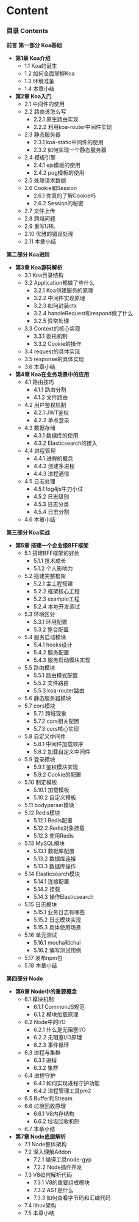 # Content

### 目录 Contents
**前言**
**第一部分 Koa基础**
- **第1章 Koa介绍**
    - 1.1 Koa的诞生
    - 1.2 如何全面掌握Koa
    - 1.3 环境准备
    - 1.4 本章小结
- **第2章 Koa入门**
    - 2.1 中间件的使用
    - 2.2 路由该怎么写
        - 2.2.1 原生路由实现
        - 2.2.2 利用koa-router中间件实现
    - 2.3 静态服务器
        - 2.3.1 koa-static中间件的使用
        - 2.3.2 如何实现一个静态服务器
    - 2.4 模板引擎
        - 2.4.1 ejs模板的使用
        - 2.4.2 pug模板的使用
    - 2.5 处理请求数据
    - 2.6 Cookie和Session
        - 2.6.1 你真的了解Cookie吗
        - 2.6.2 Session的秘密
    - 2.7 文件上传
    - 2.8 跨域问题
    - 2.9 重写URL
    - 2.10 优雅的错误处理
    - 2.11 本章小结

**第二部分 Koa进阶**
- **第3章 Koa源码解析**
    - 3.1 Koa目录结构
    - 3.2 Application都做了些什么
        - 3.2.1 Koa创建服务的原理
        - 3.2.2 中间件实现原理
        - 3.2.3 如何封装ctx
        - 3.2.4 handleRequest和respond做了什么
        - 3.2.5 异常处理
    - 3.3 Context的核心实现
        - 3.3.1 委托机制
        - 3.3.2 Cookie的操作
    - 3.4 request的具体实现
    - 3.5 response的具体实现
    - 3.6 本章小结
- **第4章 Koa在业务场景中的应用**
    - 4.1 路由技巧
        - 4.1.1 路由分割
        - 4.1.2 文件路由
    - 4.2 用户鉴权机制
        - 4.2.1 JWT鉴权
        - 4.2.2 单点登录
    - 4.3 数据存储
        - 4.3.1 数据库的使用
        - 4.3.2 Elasticsearch的接入
    - 4.4 进程管理
        - 4.4.1 进程的概念
        - 4.4.2 创建多进程
        - 4.4.3 进程通信
    - 4.5 日志处理
        - 4.5.1 log4js牛刀小试
        - 4.5.2 日志级别
        - 4.5.3 日志分类
        - 4.5.4 日志分割
    - 4.6 本章小结

**第三部分 Koa实战**
- **第5章 搭建一个企业级BFF框架**
    - 5.1 搭建BFF框架的好处
        - 5.1.1 技术成长
        - 5.1.2 个人影响力
    - 5.2 搭建完整框架
        - 5.2.1 主工程搭建
        - 5.2.2 框架核心工程
        - 5.2.3 example工程
        - 5.2.4 本地开发调试
    - 5.3 环境区分
        - 5.3.1 环境配置
        - 5.3.2 整合配置
    - 5.4 服务启动模块
        - 5.4.1 hooks设计
        - 5.4.2 服务配置
        - 5.4.3 服务启动模块实现
    - 5.5 路由模块
        - 5.5.1 路由模式配置
        - 5.5.2 文件路由
        - 5.5.3 koa-router路由
    - 5.6 静态服务器模块
    - 5.7 cors模块
        - 5.7.1 跨域现象
        - 5.7.2 cors相关配置
        - 5.7.3 cors核心实现
    - 5.8 自定义中间件
        - 5.8.1 中间件加载顺序
        - 5.8.2 加载自定义中间件
    - 5.9 登录模块
        - 5.9.1 鉴权模块实现
        - 5.9.2 Cookie的配置
    - 5.10 制定模板
        - 5.10.1 加载模板
        - 5.10.2 自定义模板
    - 5.11 bodyparser模块
    - 5.12 Redis模块
        - 5.12.1 Redis配置
        - 5.12.2 Redis对象挂载
        - 5.12.3 使用Redis
    - 5.13 MySQL模块
        - 5.13.1 数据库配置
        - 5.13.2 数据库连接
        - 5.13.3 数据库操作
    - 5.14 Elasticsearch模块
        - 5.14.1 连接配置
        - 5.14.2 挂载
        - 5.14.3 操作Elasticsearch
    - 5.15 日志模块
        - 5.15.1 业务日志有哪些
        - 5.15.2 日志模块实现
        - 5.15.3 具体使用场景
    - 5.16 单元测试
        - 5.16.1 mocha和chai
        - 5.16.2 编写测试用例
    - 5.17 发布npm包
    - 5.18 本章小结

**第四部分 Node**
- **第6章 Node中的重要概念**
    - 6.1 模块机制
        - 6.1.1 CommonJS规范
        - 6.1.2 模块加载原理
    - 6.2 Node中的I/O
        - 6.2.1 什么是无阻塞I/O
        - 6.2.2 无阻塞I/O原理
        - 6.2.3 事件循环
    - 6.3 进程与集群
        - 6.3.1 进程
        - 6.3.2 集群
    - 6.4 进程守护
        - 6.4.1 如何实现进程守护功能
        - 6.4.2 进程管理工具pm2
    - 6.5 Buffer和Stream
    - 6.6 垃圾回收原理
        - 6.6.1 V8内存结构
        - 6.6.2 垃圾回收机制
    - 6.7 本章小结
- **第7章 Node底层解析**
    - 7.1 Node整体架构
    - 7.2 深入理解Addon
        - 7.2.1 编译工具node-gyp
        - 7.2.2 Node插件开发
    - 7.3 V8如何解析代码
        - 7.3.1 V8的重要组成模块
        - 7.3.2 AST是什么
        - 7.3.3 如何查看字节码和汇编代码
    - 7.4 libuv架构
    - 7.5 本章小结 
